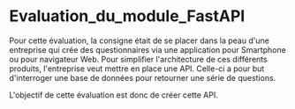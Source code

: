 # Evaluation_du_module_FastAPI
Pour cette évaluation, la consigne était de se placer dans la peau d'une entreprise qui crée des questionnaires via une application pour Smartphone ou pour navigateur Web. Pour simplifier l'architecture de ces différents produits, l'entreprise veut mettre en place une API. Celle-ci a pour but d'interroger une base de données pour retourner une série de questions.

L'objectif de cette évaluation est donc de créer cette API.
